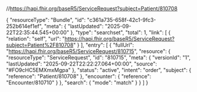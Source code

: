 //https://hapi.fhir.org/baseR5/ServiceRequest?subject=Patient/810708

{
    "resourceType": "Bundle",
    "id": "c361a735-658f-42c1-9fc3-252b614ef1ef",
    "meta": {
        "lastUpdated": "2025-09-22T22:35:44.545+00:00"
    },
    "type": "searchset",
    "total": 1,
    "link": [
        {
            "relation": "self",
            "url": "https://hapi.fhir.org/baseR5/ServiceRequest?subject=Patient%2F810708"
        }
    ],
    "entry": [
        {
            "fullUrl": "https://hapi.fhir.org/baseR5/ServiceRequest/810715",
            "resource": {
                "resourceType": "ServiceRequest",
                "id": "810715",
                "meta": {
                    "versionId": "1",
                    "lastUpdated": "2025-09-22T22:22:27.064+00:00",
                    "source": "#FO9cHC5EMXmxMgpa"
                },
                "status": "active",
                "intent": "order",
                "subject": {
                    "reference": "Patient/810708"
                },
                "encounter": {
                    "reference": "Encounter/810710"
                }
            },
            "search": {
                "mode": "match"
            }
        }
    ]
}